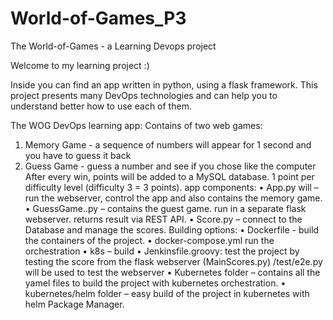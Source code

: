 # World-of-Games_P3
The World-of-Games -  a Learning Devops project

Welcome to my learning project :)

Inside you can find an app written in python, using a flask framework. 
This project presents many DevOps technologies and can help you to understand better how to use each of them.

The WOG DevOps learning app:
Contains of two web games:
1.	Memory Game - a sequence of numbers will appear for 1 second and you have to guess it back
2.	Guess Game - guess a number and see if you chose like the computer
After every win, points will be added to a MySQL database. 1 point per difficulty level (difficulty 3 = 3 points).
app components:
•	App.py will – run the webserver, control the app and also contains the memory game.
•	GuessGame..py – contains the guest game. run in a separate flask webserver. returns result via REST API.
•	Score.py – connect to the Database and manage the scores.
Building options:
•	Dockerfile - build the containers of the project.
•	docker-compose.yml run the orchestration
•	k8s – build 
•	Jenkinsfile.groovy: test the project by testing the score from the flask webserver (MainScores.py) /test/e2e.py will be used to test the webserver
•	Kubernetes folder – contains all the yamel files to build the project with kubernetes orchestration.
•	kubernetes/helm folder – easy build of the project in kubernetes with helm Package Manager.
